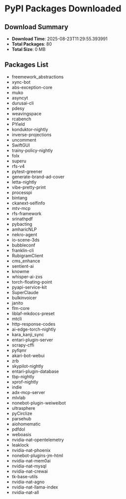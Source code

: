 # PyPI Packages Downloaded

## Download Summary
- **Download Time**: 2025-08-23T11:29:55.393991
- **Total Packages**: 80
- **Total Size**: 0 MB

## Packages List
- freemework_abstractions
- xync-bot
- abs-exception-core
- muko
- asyncyt
- durusai-cli
- pdesy
- weavingspace
- rcabench
- PYield
- konduktor-nightly
- inverse-projections
- uncomment
- SwiftGUI
- trainy-policy-nightly
- folx
- superu
- rfs-v4
- pytest-greener
- generate-brand-ad-cover
- letta-nightly
- vibe-pretty-print
- processpi
- bintang
- ckanext-selfinfo
- mtv-mcp
- rfs-framework
- srinathpdf
- pybacting
- amharicNLP
- nekro-agent
- io-scene-3ds
- bubbleconf
- franklin-cli
- RubigramClient
- cms_enhance
- sentient-ai
- knowme
- whisper-ai-zxs
- torch-floating-point
- pyapi-service-kit
- SuperClaude
- bulkinvoicer
- janito
- flm-core
- liblaf-mkdocs-preset
- mtcli
- http-response-codes
- ai-edge-torch-nightly
- kara_kanji_sync
- entari-plugin-server
- scrapy-cffi
- pyfqmr
- akari-bot-webui
- zrb
- skypilot-nightly
- entari-plugin-database
- tbp-nightly
- xprof-nightly
- indie
- adx-mcp-server
- mlvlab
- nonebot-plugin-weiweibot
- ultrasphere
- pyCirclize
- parsehub
- aiohomematic
- pdfdol
- weboasis
- nvidia-nat-opentelemetry
- leaklock
- nvidia-nat-phoenix
- nonebot-plugins-jm-html
- nvidia-nat-mem0ai
- nvidia-nat-mysql
- nvidia-nat-crewai
- tk-base-utils
- nvidia-nat-agno
- nvidia-nat-llama-index
- nvidia-nat-all
